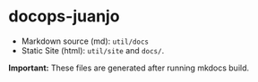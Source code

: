 # docops-juanjo

* Markdown source (md): ```util/docs```
* Static Site (html): ```util/site``` and ```docs/```.

**Important:** These files are generated after running mkdocs build.
